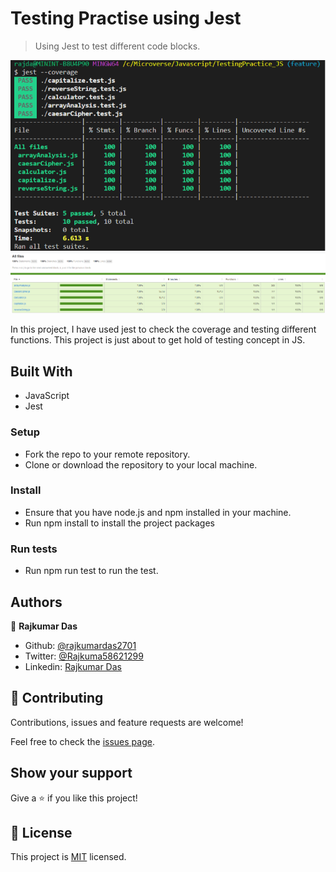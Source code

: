 # Testing Practise using Jest

> Using Jest to test different code blocks.

![screenshot](./images/coverage_cmd.png)
![screenshot](./images/coverage.png)

In this project, I have used jest to check the coverage and testing different functions. This project is just about to get hold of testing concept in JS.

## Built With

- JavaScript
- Jest

### Setup

- Fork the repo to your remote repository.
- Clone or download the repository to your local machine.

### Install

- Ensure that you have node.js and npm installed in your machine.
- Run npm install to install the project packages

### Run tests

- Run npm run test to run the test.

## Authors

👤 **Rajkumar Das**

- Github: [@rajkumardas2701](https://github.com/rajkumardas2701)
- Twitter: [@Rajkuma58621299](https://twitter.com/Rajkuma58621299)
- Linkedin: [Rajkumar Das](https://www.linkedin.com/in/rajkumar-das-41308961/)

## 🤝 Contributing

Contributions, issues and feature requests are welcome!

Feel free to check the [issues page](https://github.com/rajkumardas2701/TestingPractice_JS/issues).

## Show your support

Give a ⭐️ if you like this project!

## 📝 License

This project is [MIT](lic.url) licensed.
